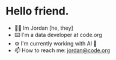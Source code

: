# Hello friend.
- 👋🏽 Im Jordan [he, they]
- ⌨️ I'm a data developer at code.org
- ⚙️ I'm currently working with AI 🤖
- 📫 How to reach me: jordan@code.org 

<!---
jordan-springer/jordan-springer is a ✨ special ✨ repository because its `README.md` (this file) appears on your GitHub profile.
You can click the Preview link to take a look at your changes.
--->
